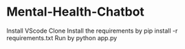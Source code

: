 # Mental-Health-Chatbot
Install VScode
Clone 
Install the requirements by pip install -r requirements.txt
Run by python app.py
